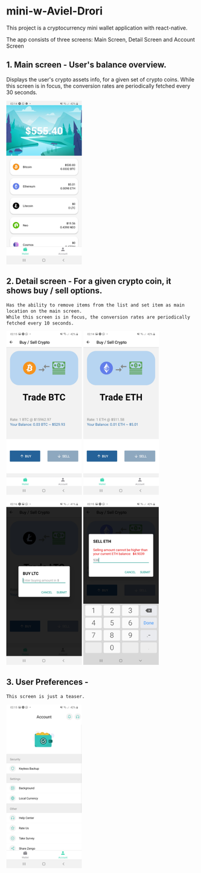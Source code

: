 # mini-w-Aviel-Drori 

This project is a cryptocurrency mini wallet application with react-native.

The app consists of three screens: Main Screen, Detail Screen and Account Screen

## 1. Main screen - User's balance overview.
  Displays the user's crypto assets info, for a given set of crypto coins.
  While this screen is in focus, the conversion rates are periodically fetched every 30 seconds.
   
    
<p float="left">
    <img src="https://github.com/avieldr/avieldr-mini-w-Aviel-Drori/blob/main/screenshots/Screenshot_20201130-021421_Expo.jpg" width="200"  />
</p>
   
## 2. Detail screen - For a given crypto coin, it shows buy / sell options. 
    Has the ability to remove items from the list and set item as main location on the main screen.
    While this screen is in focus, the conversion rates are periodically fetched every 10 seconds.
    
<p float="left">
    <img src="https://github.com/avieldr/avieldr-mini-w-Aviel-Drori/blob/main/screenshots/Screenshot_20201130-021529_Expo.jpg" width="200"  />
    <img src="https://github.com/avieldr/avieldr-mini-w-Aviel-Drori/blob/main/screenshots/Screenshot_20201130-021441_Expo.jpg" width="200"  />
</p>
<p float="left">
    <img src="https://github.com/avieldr/avieldr-mini-w-Aviel-Drori/blob/main/screenshots/Screenshot_20201130-021647_Expo.jpg" width="200"  />
    <img src="https://github.com/avieldr/avieldr-mini-w-Aviel-Drori/blob/main/screenshots/Screenshot_20201130-021506_Expo.jpg" width="200"  />
</p>

## 3. User Preferences - 
    This screen is just a teaser.
<p float="left">
    <img src="https://github.com/avieldr/avieldr-mini-w-Aviel-Drori/blob/main/screenshots/Screenshot_20201130-021513_Expo.jpg" width="200"  />
</p>
